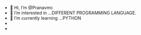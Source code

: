 - 👋 Hi, I’m @Pranavmc
- 👀 I’m interested in ...DIFFERENT PROGRAMMING LANGUAGE.
- 🌱 I’m currently learning ...PYTHON
- 
-

<!---
Pranavmc/Pranavmc is a ✨ special ✨ repository because its `README.md` (this file) appears on your GitHub profile.
You can click the Preview link to take a look at your changes.
--->
